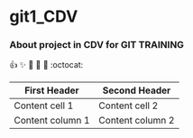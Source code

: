 # git1_CDV

### About project in CDV for GIT TRAINING
:+1: :sparkles: :tada: :rocket: :metal: :octocat:

First Header | Second Header
------------ | -------------
Content cell 1 | Content cell 2
Content column 1 | Content column 2

